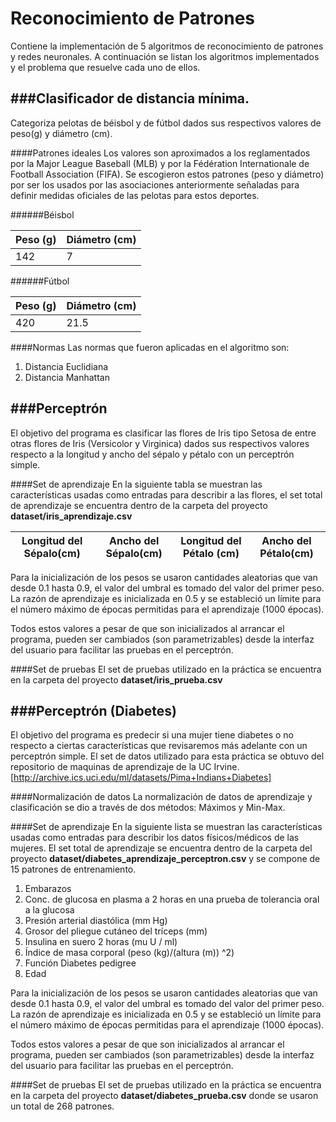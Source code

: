 Reconocimiento de Patrones
=======================

Contiene la implementación de 5 algoritmos de reconocimiento de patrones y redes neuronales. A continuación se listan los algoritmos implementados y el problema que resuelve cada uno de ellos.


###Clasificador de distancia mínima.
------
Categoriza pelotas de béisbol y de fútbol dados sus respectivos valores de peso(g) y diámetro (cm).

####Patrones idealesLos valores son aproximados a los reglamentados por la Major League Baseball (MLB) y por la Fédération Internationale de Football Association (FIFA). Se escogieron estos patrones (peso y diámetro) por ser los usados por las asociaciones anteriormente señaladas para definir medidas oficiales de las pelotas para estos deportes.

######Béisbol

| Peso (g)  | Diámetro (cm)|
| ----------|------------- |
| 142  		| 		7  	   |

######Fútbol
| Peso (g)  | Diámetro (cm)|
| ----------|------------- |
| 	420     |  	21.5       |

####NormasLas normas que fueron aplicadas en el algoritmo son:

1. Distancia Euclidiana
2. Distancia Manhattan

###Perceptrón
------
El objetivo del programa es clasificar las flores de Iris tipo Setosa de entre otras flores de Iris (Versicolor y Virginica) dados sus respectivos valores respecto a la longitud y ancho del sépalo y pétalo con un perceptrón simple.

####Set de aprendizaje
En la siguiente tabla se muestran las características usadas como entradas para describir a las flores, el set total de aprendizaje se encuentra dentro de la carpeta del proyecto **dataset/iris_aprendizaje.csv**

| Longitud del Sépalo(cm) | Ancho del Sépalo(cm) | Longitud del Pétalo (cm) | Ancho del Pétalo(cm) |
| ------------------------|--------------------- |--------------------------|--------------------- |

Para la inicialización de los pesos se usaron cantidades aleatorias que van desde 0.1 hasta 0.9, el valor del umbral es tomado del valor del primer peso. La razón de aprendizaje es inicializada en 0.5 y se estableció un límite para el número máximo de épocas permitidas para el aprendizaje (1000 épocas).
Todos estos valores a pesar de que son inicializados al arrancar el programa, pueden ser cambiados (son parametrizables) desde la interfaz del usuario para facilitar las pruebas en el perceptrón.

####Set de pruebas
El set de pruebas utilizado en la práctica se encuentra en la carpeta del proyecto **dataset/iris_prueba.csv**
 
###Perceptrón (Diabetes)
------
El objetivo del programa es predecir si una mujer tiene diabetes o no respecto a ciertas características que revisaremos más adelante con un perceptrón simple. El set de datos utilizado para esta práctica se obtuvo del repositorio de maquinas de aprendizaje de la UC Irvine. [http://archive.ics.uci.edu/ml/datasets/Pima+Indians+Diabetes]

####Normalización de datos
La normalización de datos de aprendizaje y clasificación se dio a través de dos métodos: Máximos y Min-Max.

####Set de aprendizaje
En la siguiente lista se muestran las características usadas como entradas para describir los datos físicos/médicos de las mujeres. El set total de aprendizaje se encuentra dentro de la carpeta del proyecto **dataset/diabetes_aprendizaje_perceptron.csv** y se compone de 15 patrones de entrenamiento.

1. Embarazos
2. Conc. de glucosa en plasma a 2 horas en una prueba de tolerancia oral a la glucosa
3. Presión arterial diastólica (mm Hg)
4. Grosor del pliegue cutáneo del tríceps (mm)
5. Insulina en suero 2 horas (mu U / ml)
6. Índice de masa corporal (peso (kg)/(altura (m)) ^2)
7. Función Diabetes pedigree
8. Edad

Para la inicialización de los pesos se usaron cantidades aleatorias que van desde 0.1 hasta 0.9, el valor del umbral es tomado del valor del primer peso. La razón de aprendizaje es inicializada en 0.5 y se estableció un límite para el número máximo de épocas permitidas para el aprendizaje (1000 épocas).

Todos estos valores a pesar de que son inicializados al arrancar el programa, pueden ser cambiados (son parametrizables) desde la interfaz del usuario para facilitar las pruebas en el perceptrón.

####Set de pruebas
El set de pruebas utilizado en la práctica se encuentra en la carpeta del proyecto **dataset/diabetes_prueba.csv** donde se usaron un total de 268 patrones.